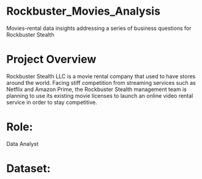 # Rockbuster_Movies_Analysis
Movies-rental data insights addressing a series of business questions for Rockbuster Stealth

# Project Overview
Rockbuster Stealth LLC is a movie rental company that used to have stores around the world. Facing stiff competition from streaming services such as Netflix and Amazon Prime, the Rockbuster Stealth management team is planning to use its existing movie licenses to launch an online video rental service in order to stay competitive.

# Role:
Data Analyst

# Dataset: 

